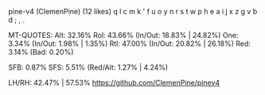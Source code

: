 pine-v4 (ClemenPine) (12 likes)
  q l c m k  ' f u o y
  n r s t w  p h e a i
  j x z g v  b d ; , .

MT-QUOTES:
  Alt: 32.16%
  Rol: 43.66%   (In/Out: 18.83% | 24.82%)
  One:  3.34%   (In/Out:  1.98% |  1.35%)
  Rtl: 47.00%   (In/Out: 20.82% | 26.18%)
  Red:  3.14%   (Bad:     0.20%)

  SFB: 0.87%
  SFS: 5.51%    (Red/Alt: 1.27% | 4.24%)

  LH/RH: 42.47% | 57.53%
  https://github.com/ClemenPine/pinev4
  